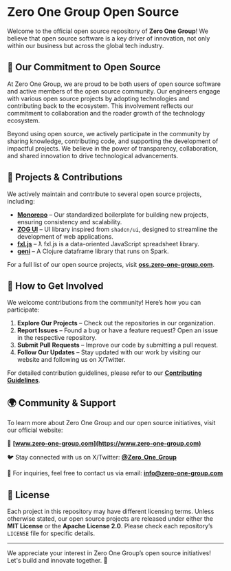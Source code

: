 # Zero One Group Open Source

Welcome to the official open source repository of **Zero One Group**! 
We believe that open source software is a key driver of innovation, not only
within our business but across the global tech industry.

## 🚀 Our Commitment to Open Source

At Zero One Group, we are proud to be both users of open source software and
active members of the open source community. Our engineers engage with various
open source projects by adopting technologies and contributing back to the
ecosystem. This involvement reflects our commitment to collaboration and the 
roader growth of the technology ecosystem.

Beyond using open source, we actively participate in the community by sharing
knowledge, contributing code, and supporting the development of impactful 
projects. We believe in the power of transparency, collaboration, and shared
innovation to drive technological advancements.

## 📌 Projects & Contributions

We actively maintain and contribute to several open source projects, including:

- **[Monorepo](https://github.com/zero-one-group/monorepo)** – Our standardized boilerplate for building new projects, ensuring consistency and scalability.
- **[ZOG UI](https://github.com/zero-one-group/zog-ui)** – UI library inspired from `shadcn/ui`, designed to streamline the development of web applications.
- **[fxl.js](https://github.com/zero-one-group/fxl.js)** – ƛ fxl.js is a data-oriented JavaScript spreadsheet library.
- **[geni](https://github.com/zero-one-group/geni)** – A Clojure dataframe library that runs on Spark.

For a full list of our open source projects, visit **[oss.zero-one-group.com](https://oss.zero-one-group.com)**.

## 🤝 How to Get Involved

We welcome contributions from the community! Here’s how you can participate:

1. **Explore Our Projects** – Check out the repositories in our organization.
2. **Report Issues** – Found a bug or have a feature request? Open an issue in the respective repository.
3. **Submit Pull Requests** – Improve our code by submitting a pull request.
4. **Follow Our Updates** – Stay updated with our work by visiting our website and following us on X/Twitter.

For detailed contribution guidelines, please refer to our **[Contributing Guidelines](https://oss.zero-one-group.com/docs/contributing)**.

## 🌍 Community & Support

To learn more about Zero One Group and our open source initiatives, visit our official website:

🔗 **[www.zero-one-group.com](https://www.zero-one-group.com)**

🐦 Stay connected with us on X/Twitter: **[@Zero_One_Group](https://x.com/Zero_One_Group)**

📧 For inquiries, feel free to contact us via email: **[info@zero-one-group.com](mailto:info@zero-one-group.com)**

## 📜 License

Each project in this repository may have different licensing terms. Unless otherwise stated, our open source projects are released under either the **MIT License** or the **Apache License 2.0**. Please check each repository’s `LICENSE` file for specific details.

---

We appreciate your interest in Zero One Group’s open source initiatives! Let's build and innovate together. 🚀
